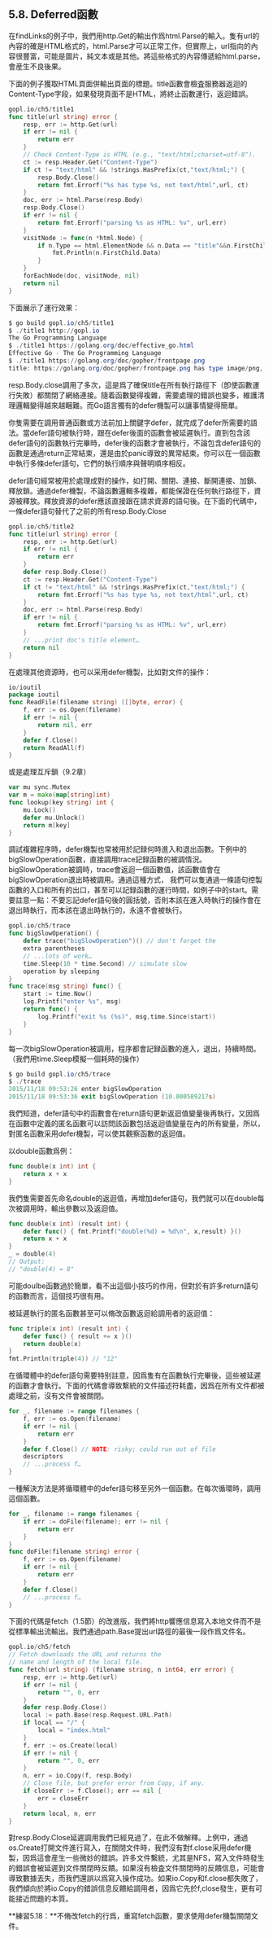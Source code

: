 ## 5.8. Deferred函數

在findLinks的例子中，我們用http.Get的輸出作爲html.Parse的輸入。隻有url的內容的確是HTML格式的，html.Parse才可以正常工作，但實際上，url指向的內容很豐富，可能是圖片，純文本或是其他。將這些格式的內容傳遞給html.parse，會産生不良後果。

下面的例子獲取HTML頁面併輸出頁面的標題。title函數會檢査服務器返迴的Content-Type字段，如果發現頁面不是HTML，將終止函數運行，返迴錯誤。

```Go
gopl.io/ch5/title1
func title(url string) error {
	resp, err := http.Get(url)
	if err != nil {
		return err
	}
	// Check Content-Type is HTML (e.g., "text/html;charset=utf-8").
	ct := resp.Header.Get("Content-Type")
	if ct != "text/html" && !strings.HasPrefix(ct,"text/html;") {
		resp.Body.Close()
		return fmt.Errorf("%s has type %s, not text/html",url, ct)
	}
	doc, err := html.Parse(resp.Body)
	resp.Body.Close()
	if err != nil {
		return fmt.Errorf("parsing %s as HTML: %v", url,err)
	}
	visitNode := func(n *html.Node) {
		if n.Type == html.ElementNode && n.Data == "title"&&n.FirstChild != nil {
			fmt.Println(n.FirstChild.Data)
		}
	}
	forEachNode(doc, visitNode, nil)
	return nil
}
```

下面展示了運行效果：

```powershell
$ go build gopl.io/ch5/title1
$ ./title1 http://gopl.io
The Go Programming Language
$ ./title1 https://golang.org/doc/effective_go.html
Effective Go - The Go Programming Language
$ ./title1 https://golang.org/doc/gopher/frontpage.png
title: https://golang.org/doc/gopher/frontpage.png has type image/png, not text/html
```

resp.Body.close調用了多次，這是爲了確保title在所有執行路徑下（卽使函數運行失敗）都關閉了網絡連接。隨着函數變得複雜，需要處理的錯誤也變多，維護清理邏輯變得越來越睏難。而Go語言獨有的defer機製可以讓事情變得簡單。

你隻需要在調用普通函數或方法前加上關鍵字defer，就完成了defer所需要的語法。當defer語句被執行時，跟在defer後面的函數會被延遲執行。直到包含該defer語句的函數執行完畢時，defer後的函數才會被執行，不論包含defer語句的函數是通過return正常結束，還是由於panic導致的異常結束。你可以在一個函數中執行多條defer語句，它們的執行順序與聲明順序相反。

defer語句經常被用於處理成對的操作，如打開、關閉、連接、斷開連接、加鎖、釋放鎖。通過defer機製，不論函數邏輯多複雜，都能保證在任何執行路徑下，資源被釋放。釋放資源的defer應該直接跟在請求資源的語句後。在下面的代碼中，一條defer語句替代了之前的所有resp.Body.Close

```Go
gopl.io/ch5/title2
func title(url string) error {
	resp, err := http.Get(url)
	if err != nil {
		return err
	}
	defer resp.Body.Close()
	ct := resp.Header.Get("Content-Type")
	if ct != "text/html" && !strings.HasPrefix(ct,"text/html;") {
		return fmt.Errorf("%s has type %s, not text/html",url, ct)
	}
	doc, err := html.Parse(resp.Body)
	if err != nil {
		return fmt.Errorf("parsing %s as HTML: %v", url,err)
	}
	// ...print doc's title element…
	return nil
}
```

在處理其他資源時，也可以采用defer機製，比如對文件的操作：

```Go
io/ioutil
package ioutil
func ReadFile(filename string) ([]byte, error) {
	f, err := os.Open(filename)
	if err != nil {
		return nil, err
	}
	defer f.Close()
	return ReadAll(f)
}
```

或是處理互斥鎖（9.2章）

```Go
var mu sync.Mutex
var m = make(map[string]int)
func lookup(key string) int {
	mu.Lock()
	defer mu.Unlock()
	return m[key]
}
```

調試複雜程序時，defer機製也常被用於記録何時進入和退出函數。下例中的bigSlowOperation函數，直接調用trace記録函數的被調情況。bigSlowOperation被調時，trace會返迴一個函數值，該函數值會在bigSlowOperation退出時被調用。通過這種方式， 我們可以隻通過一條語句控製函數的入口和所有的出口，甚至可以記録函數的運行時間，如例子中的start。需要註意一點：不要忘記defer語句後的圓括號，否則本該在進入時執行的操作會在退出時執行，而本該在退出時執行的，永遠不會被執行。

```Go
gopl.io/ch5/trace
func bigSlowOperation() {
	defer trace("bigSlowOperation")() // don't forget the
	extra parentheses
	// ...lots of work…
	time.Sleep(10 * time.Second) // simulate slow
	operation by sleeping
}
func trace(msg string) func() {
	start := time.Now()
	log.Printf("enter %s", msg)
	return func() { 
		log.Printf("exit %s (%s)", msg,time.Since(start)) 
	}
}
```

每一次bigSlowOperation被調用，程序都會記録函數的進入，退出，持續時間。（我們用time.Sleep模擬一個耗時的操作）

```powershell
$ go build gopl.io/ch5/trace
$ ./trace
2015/11/18 09:53:26 enter bigSlowOperation
2015/11/18 09:53:36 exit bigSlowOperation (10.000589217s)
```
我們知道，defer語句中的函數會在return語句更新返迴值變量後再執行，又因爲在函數中定義的匿名函數可以訪問該函數包括返迴值變量在內的所有變量，所以，對匿名函數采用defer機製，可以使其觀察函數的返迴值。

以double函數爲例：

```Go
func double(x int) int {
	return x + x
}
```

我們隻需要首先命名double的返迴值，再增加defer語句，我們就可以在double每次被調用時，輸出參數以及返迴值。

```Go
func double(x int) (result int) {
	defer func() { fmt.Printf("double(%d) = %d\n", x,result) }()
	return x + x
}
_ = double(4)
// Output:
// "double(4) = 8"
```

可能doulbe函數過於簡單，看不出這個小技巧的作用，但對於有許多return語句的函數而言，這個技巧很有用。

被延遲執行的匿名函數甚至可以脩改函數返迴給調用者的返迴值：

```Go
func triple(x int) (result int) {
	defer func() { result += x }()
	return double(x)
}
fmt.Println(triple(4)) // "12"
```

在循環體中的defer語句需要特别註意，因爲隻有在函數執行完畢後，這些被延遲的函數才會執行。下面的代碼會導致繫統的文件描述符耗盡，因爲在所有文件都被處理之前，沒有文件會被關閉。

```Go
for _, filename := range filenames {
	f, err := os.Open(filename)
	if err != nil {
		return err
	}
	defer f.Close() // NOTE: risky; could run out of file
	descriptors
	// ...process f…
}
```

一種解決方法是將循環體中的defer語句移至另外一個函數。在每次循環時，調用這個函數。

```Go
for _, filename := range filenames {
	if err := doFile(filename); err != nil {
		return err
	}
}
func doFile(filename string) error {
	f, err := os.Open(filename)
	if err != nil {
		return err
	}
	defer f.Close()
	// ...process f…
}
```

下面的代碼是fetch（1.5節）的改進版，我們將http響應信息寫入本地文件而不是從標準輸出流輸出。我們通過path.Base提出url路徑的最後一段作爲文件名。

```Go
gopl.io/ch5/fetch
// Fetch downloads the URL and returns the
// name and length of the local file.
func fetch(url string) (filename string, n int64, err error) {
	resp, err := http.Get(url)
	if err != nil {
		return "", 0, err
	}
	defer resp.Body.Close()
	local := path.Base(resp.Request.URL.Path)
	if local == "/" {
		local = "index.html"
	}
	f, err := os.Create(local)
	if err != nil {
		return "", 0, err
	}
	n, err = io.Copy(f, resp.Body)
	// Close file, but prefer error from Copy, if any.
	if closeErr := f.Close(); err == nil {
		err = closeErr
	}
	return local, n, err
}
```

對resp.Body.Close延遲調用我們已經見過了，在此不做解釋。上例中，通過os.Create打開文件進行寫入，在關閉文件時，我們沒有對f.close采用defer機製，因爲這會産生一些微妙的錯誤。許多文件繫統，尤其是NFS，寫入文件時發生的錯誤會被延遲到文件關閉時反饋。如果沒有檢査文件關閉時的反饋信息，可能會導致數據丟失，而我們還誤以爲寫入操作成功。如果io.Copy和f.close都失敗了，我們傾向於將io.Copy的錯誤信息反饋給調用者，因爲它先於f,close發生，更有可能接近問題的本質。

**練習5.18：**不脩改fetch的行爲，重寫fetch函數，要求使用defer機製關閉文件。
